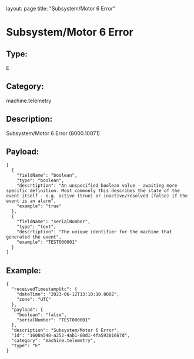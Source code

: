 layout: page
title: "Subsystem/Motor 6 Error"

# Subsystem/Motor 6 Error

## Type:

E

## Category:

machine.telemetry

## Description: 

Subsystem/Motor 6 Error (8000.10071)

## Payload:

```
[
  {
    "fieldName": "boolean",
    "type": "boolean",
    "descrtiption": "An unspecified boolean value - awaiting more specific definition. Most commonly this describes the state of the event itself - e.g. active (true) or inactive/resolved (false) if the event is an alarm",
    "example": "true"
  },
  {
    "fieldName": "serialNumber",
    "type": "text",
    "descrtiption": "The unique identifier for the machine that generated the event",
    "example": "TEST000001"
  }
]
```

## Example:

```
{
  "receivedTimestampUtc": {
    "dateTime": "2023-06-12T13:10:10.000Z",
    "zone": "UTC"
  },
  "payload": {
    "boolean": "false",
    "serialNumber": "TEST000001"
  },
  "description": "Subsystem/Motor 6 Error",
  "id": "1600a548-a252-4ab1-80d1-4fa59301667d",
  "category": "machine.telemetry",
  "type": "E"
}
```
